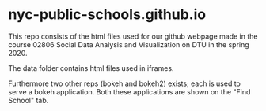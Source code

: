 # nyc-public-schools.github.io

This repo consists of the html files used for our github webpage made in the course 02806 Social Data Analysis and Visualization on DTU in the spring 2020.

The data folder contains html files used in iframes.

Furthermore two other reps (bokeh and bokeh2) exists; each is used to serve a bokeh application. Both these applications are shown on the "Find School" tab. 
